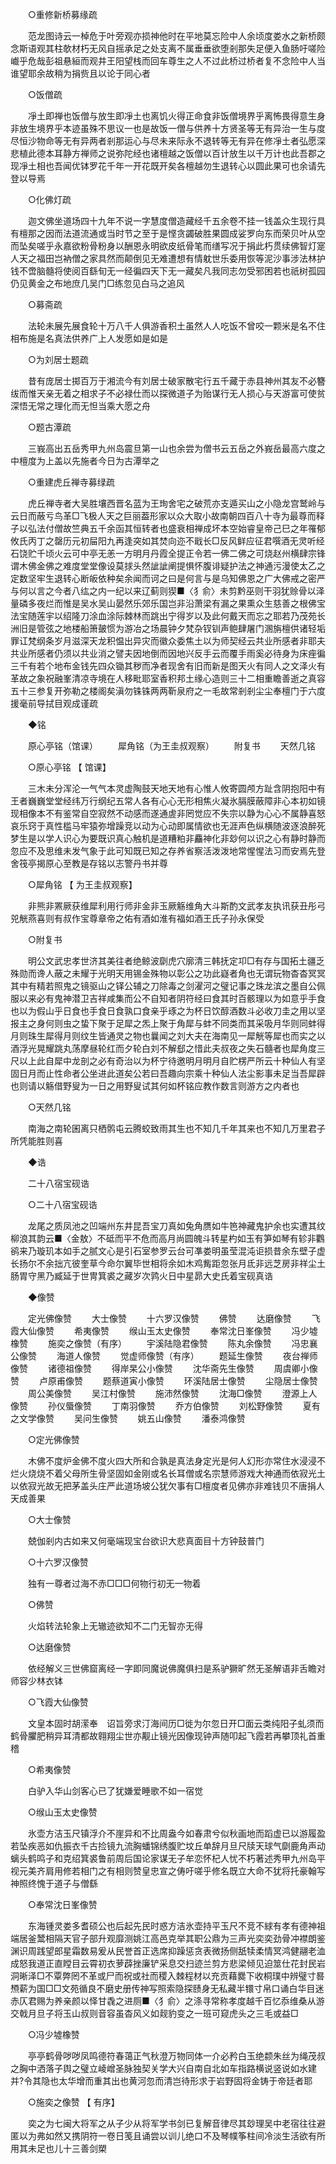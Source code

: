<!-- { "loadSidebar": true } -->
　　○重修新桥募缘疏 

　　范龙图诗云一棹危于叶旁观亦损神他时在平地莫忘险中人余顷度娄水之新桥颇念斯语观其柱欹材朽无风自摇承足之处支离不属垂垂欲堕剎那失足便入鱼肠吁嗟险巇乎危哉彭祖悬絙而观井王阳望栈而回车尊生之人不过此桥过桥者复不念险中人当谁望耶余故稍为捐赀且以论于同心者 

　　○饭僧疏 

　　凈土即禅也饭僧与放生即凈土也离饥火得正命食非饭僧境界乎离怖畏得意生身非放生境界乎本迹虽殊不思议一也是故饭一僧与供养十方贤圣等无有异治一生与度尽恒沙物命等无有异两者剎那运心与尽未来际永不退转等无有异在修凈土者弘愿深悲植此德本耳静方禅师之说弥陀经也诸檀越之饭僧以百计放生以千万计也此吾郡之现凈土相也吾闻优钵罗花千年一开花既开矣各檀越勿生退转心以圆此果可也余请先登以导焉 

　　○化佛灯疏 

　　迦文佛坐道场四十九年不说一字慧度僧造藏经千五余卷不挂一钱盖众生现行具有檀那之因而法道流通或当时节之至于是悭贪蠲破胜果圆成娑罗向东而荣贝叶从空而坠矣嗟乎永嘉欲粉骨粉身以酬恩永明欲皮纸骨笔而缮写况于捐此朽贯续佛智灯寔人天之福田岂衲僧之家具然而颠倒见无难遭想有情躭世乐委用恢等泥沙事涉法林护钱不啻脑髓将使阅百繇旬无一经徧四天下无一藏矣凡我同志勿受邪困若也祇树孤园仍见黄金之布地庶几吴门□练忽见白马之追风 

　　○募斋疏 

　　法轮未展先展食轮十万八千人俱游香积土虽然人人吃饭不曾咬一颗米是名不住相布施是名真法供养广上人发愿如是如是 

　　○为刘居士题疏 

　　昔有庞居士掷百万于湘流今有刘居士破家散宅行五千藏于赤县神州其友不必簪绂而惟天亲无着之相求子不必禄仕而以探微道子为贻谋行无人损心与天游富可使贫深悟无常之理化而无怛当乘大愿之舟 

　　○题古潭疏 

　　三峩高出五岳秀甲九州岛震旦第一山也余尝为僧书云五岳之外峩岳最高六度之中檀度为上盖以先施者今日为古潭举之 

　　○重建虎丘禅寺募绿疏 

　　虎丘禅寺者大吴胜壤西晋名蓝为王珣舍宅之破荒亦支遁买山之小隐龙宫鹫岭与云日而蔽亏鸟革□飞极人天之巨丽葢形家以众大取小故南朝四百八十寺为最尊而释子以弘法付僧故竺典五千余函其恒转者也盛衰相禅成坏本空始睿皇帝己巳之年罹郁攸氏丙丁之罄历元初屇阳九再逢突如其焚向迩不戢长□反风鲜应征君噀酒无灵听经石饶贮千顷火云可中亭无恙一方明月丹霞全提正令若一佛二佛之可烧赵州横肆宗锋谓木佛金佛之难度堂堂像设莫捄头然訿訿阐提惧怀腹诽疑护法之神通污漫使太乙之定数坚牢生退转心断皈依种矣余闻而诃之曰是何言与是乌知佛恩之广大佛戒之密严与何以言之今者八纮之内一纪以来辽蓟则猰■〈犭俞〉未剪黔巫则干羽犹赊骨以泽量磷多夜烂而惟是吴水吴山晏然乐郊乐国岂非沿萧梁有漏之果熏众生慈善之根佛宝法宝随莲宇以绍隆刀涂血涂际棘林而跳出宁得岁以及此何戴天而忘之耶若乃茂苑长洲旧是管弦之地楼船箫皷惯为游冶之场晨钟夕梵杂钗钏声鲍肆屠门溷旃檀供诸轻垢罪讧梵纲条岁月滋深天龙积愠出异灾而徽众委焦土以为师契经云共业所感者非耶夫共业所感者仍须以共业消之譬夫因地倒而因地兴反手云而覆手雨奚必待身为床痤徧三千有若个地布金钱先四众锄其秽而净者现舍有旧而新是图天火有同人之文泽火有革故之象祝融峯清凉寺境在人移毗耶室香积邦土缘心造则三十二相重瞻善逝之真容五十三参复开弥勒之楼阁矣滇勿铢铢两两靳泉府之一毛故常剎剎尘尘奉檀门于六度援毫前导拭目观成谨疏 

　　◆铭 

　　原心亭铭（馆课） 
　　犀角铭（为王圭叔观察） 
　　附复书 
　　天然几铭 

　　○原心亭铭 【 馆课】 

　　三木未分浑沦一气气本灵虚陶鼓天地天地有心惟人攸寄圆颅方趾含阴抱阳中有王者巍巍堂堂经纬万行纲纪五常人各有心心无形相焦火凝氷膈膜蔽障非心本初如镜现相像本不有鉴常自空寂然不动感而遂通虗非罔觉应不失宗以静为心心不属静喜怒哀乐窍于真性槛马牢猿弥增躁竞以动为心动即属情欲也无涯声色纵横随波逐浪醉死梦生是以学人识心为要既识真心触机是道糟粕非麤神化非玅何以识之心有静时静而忽应不及思维未发气象于此可知既已知之存养省察活泼泼地常惺惺法习而安焉先登舍筏亭揭原心至教是存铭以志警丹书并尊 

　　○犀角铭 【 为王圭叔观察】 

　　非熊非罴厥获维犀利用行师非金非玉厥觞维角大斗斯酌文武孝友执讯获丑彤弓兕觥燕喜则有叔作宝尊章帝之佑有酒如淮有福如酒王氏子孙永保受 

　　○附复书 

　　明公文武忠孝世济其美往者绝鲸波劘虎穴廓清三韩抚定卭□有存与国拓土疆乏殊勋而谗人蔽之未耀于光明天用锡金殊物以彰公之功此嶷者角也无谓玩物杳杳冥冥其中有精若照鬼之镜驱山之铎公辅之刀除毒之剑濯河之璧记事之珠龙滨之墨自公佩服以来必有鬼神潜卫吉祥咸集而公不自知者阴符经曰食其时百骸理以为如意乎手食也以为假山乎日食也手食日食孰口食亲乎琢之为杯日饮醇酒数斗必收刀圭之用以坚报主之身何则虫之蛰下聚于足犀之炁上聚于角犀与蚌不同类而其采吸月华则同蚌得月则珠生犀得月则纹生皆通灵之物也曩闻之刘大夫在海南见一犀觥等犀也而实之以酒浮光晃耀跳丸荡摩昼轮红而夕轮白刘不解郄之惜此夫叔夜之失石髓者也犀角度三尺以上此自犀中龙剖之必有奇治以为杯宁待邀明月明月自贮楞严所云十种仙人有坚固日月而止性命者公坐进此道矣公若曰吾趣向宗乘十种仙人法尘影事未足当吾犀辟也则请以觞借野叟为一日之用野叟试其何如杯铭应教作数言则游方之内者也 

　　○天然几铭 

　　南海之南轮囷离只栖鹘屯云腾蛟致雨其生也不知几千年其来也不知几万里君子所凭能胜则喜 

　　◆诰 

　　二十八宿宝砚诰 

　　○二十八宿宝砚诰 

　　龙尾之质凤池之凹端州东井昆吾宝刀真如兔角赝如牛笆神藏鬼护余也实遭其纹柳浪其韵云■〈金敖〉不砥而平不危而高月尚圆魄斗转星杓如玉有笋如琴有轸非鸜鹆来乃璇玑本如手之腻文心是引石室参罗云台可凖娄明虽莹混沌讵损昔余东壁子虚长扬尔不余拙亢彼奎草今命尔翼毕世相将余如木鸡觜距忽张月氐非远芝房非祥尘土肠胃守黑乃臧延于世冑箕裘之藏岁次鹑火日中星昴大史氏着宝砚真诰 

　　◆像赞 

　　定光佛像赞 
　　大士像赞 
　　十六罗汉像赞 
　　佛赞 
　　达磨像赞 
　　飞霞大仙像赞 
　　希夷像赞 
　　缑山玉太史像赞 
　　奉常沈日峯像赞 
　　冯少墟橡赞 
　　施奕之像赞（有序） 
　　宇溪陆隐君像赞 
　　陈丸余像赞 
　　冯忠襄公像赞 
　　海道人像赞 
　　觉虚师像赞（有序） 
　　题延生像赞 
　　夜台禅师像赞 
　　诸德祖像赞 
　　得岸杲公小像赞 
　　沈华斋先生像赞 
　　周虞卿小像赞 
　　卢原甫像赞 
　　题蔡道寅小像赞 
　　环溪陆居士像赞 
　　尘隐居士像赞 
　　周公美像赞 
　　吴江村像赞 
　　施沛然像赞 
　　沈海□像赞 
　　澄源上人像赞 
　　孙仪蜃像赞 
　　丁南羽像赞 
　　乔方伯像赞 
　　刘松野像赞 
　　夏有之文学像赞 
　　吴问生像赞 
　　姚五山像赞 
　　潘泰鸿像赞 

　　○定光佛像赞 

　　木佛不度炉金佛不度火四大所和合孰是真法身定光是何人幻形亦常住水浸浸不烂火烧烧不着父母所生骨坚固如金刚或名长耳僧或名宗慧师游戏大神通而依寂光土以依寂光故无把茅盖头庄严此道场坡公犹欠事有□檀度者见佛亦非难钱贝不唐捐人天成善果 

　　○大士像赞 

　　兢伽剎内古如来又何毫端现宝台欲识大悲真面目十方钟鼓普门 

　　○十六罗汉像赞 

　　独有一尊者过海不赤□□□何物行初无一物着 

　　○佛赞 

　　火焰转法轮象上无辙迹欲知不二门无智亦无得 

　　○达磨像赞 

　　依经解义三世佛窟离经一字即同魔说佛魔俱扫是系驴獗旷然无圣解语非舌瞻对师容少林衣钵 

　　○飞霞大仙像赞 

　　文皇本固时胡潆奉　诏旨旁求汀海间历□徙为尔忽日开□面云类纯阳子虬须而鹤骨臞肥稍异耳清都故翱翔尘世亦觏止镜光因像现钟声随叩起飞霞若再攀顶礼首重稽 

　　○希夷像赞 

　　白驴入华山剑客心已了犹嫌爱睡歌不如一宿觉 

　　○缑山玉太史像赞 

　　氷壶方洁玉尺镇浮介不崖异和不比周盎今如春肃兮似秋画地而蹈虚已以游履盈若坠疾恶如仇振衣千古捡镜九流胸蟠锦绣腹贮坟丘单辞月旦尺牍天球气劘鹿角声动螭头鹤鸣子和克绍箕裘鲁前周后国论家谋无子牟恋怀杞人忧不朽著述秀甲九州岛平视元美齐肩用修若相门之有相则赞皇忠宣之俦吁嗟乎修名既立大命不犹将托豪翰写神照终愧于道子与僧繇 

　　○奉常沈日峯像赞 

　　东海锺灵娄多耆硕公也后起先民时惑方洁氷壶持平玉尺不竞不絿有孝有德神祖端居釜鬵相隔天官子部升观靡测姚江高邑克举其职公鼎为三声光奕奕劲骨冲襟朗鉴渊识周践望郎星霜数易爰从民誉首正选席抑躁惩贪表微扬侧舐犊柔情冥鸿健翮老洫成怒我道正直瞠目云霄初衣萝薜挫廉铲采息交扫迹兰剪方悲梁倾见迫筮仕花封民岩洞晰泽□不覃弊罔不革或尸而祝或社而稷入棘程材以充贡藉爨下收桐璞中辨璧寸晷槱薪为国□□文苑循良不磨史册传神写照索隐探赜身无私藏半镮寸帛口诵白华目迷赤仄君赐为养亲颜以怿甘毳之进厕■〈犭俞〉之涤寻常称孝度越千百忆忝维桑从游交戟月旦子将玉山叔则音容虽杳风义如觌豹变之一班可窥虎头之三毛或益□ 

　　○冯少墟橡赞 

　　亭亭鹤骨哕哕凤鸣德符春蔼正气秋澄万物同体一介必矜白玉绝颣朱丝为绳茂叔之胸中洒落子舆之璧立崚嶒圣脉独契关学大兴自南自北如车指路横说竖说如水建并?令其隐也太华增而重其出也黄河忽而清岂待形求于岩野固将金铸于帝廷者耶 

　　○施奕之像赞 【 有序】 

　　奕之为七闽大将军之从子少从将军学书剑已复解音律尽其玅理吴中老宿往往避匿以为弗如然又携阴符一卷日笺且诵尝以训儿绝口不及琴幞筝柱间冷淡生活欲有所用其未足也儿十三善剑槊 
